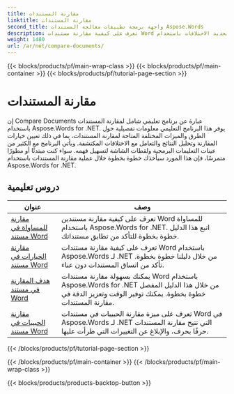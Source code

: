 ```yaml
---
title: مقارنة المستندات
linktitle: مقارنة المستندات
second_title: واجهة برمجة تطبيقات معالجة المستندات Aspose.Words
description: تعرف على كيفية مقارنة مستندات Word وتحديد الاختلافات باستخدام Aspose.Words for .NET. يتضمن الدليل والأمثلة العملية.
weight: 1480
url: /ar/net/compare-documents/
---
```


{{< blocks/products/pf/main-wrap-class >}}
{{< blocks/products/pf/main-container >}}
{{< blocks/products/pf/tutorial-page-section >}}

# مقارنة المستندات


إن Compare Documents عبارة عن برنامج تعليمي شامل لمقارنة المستندات باستخدام Aspose.Words for .NET. يوفر هذا البرنامج التعليمي معلومات تفصيلية حول الطرق والميزات المختلفة المتاحة لمقارنة المستندات، بما في ذلك تعيين خيارات المقارنة وتحليل النتائج والتعامل مع الاختلافات المكتشفة. ويأتي البرنامج مع الكثير من عينات التعليمات البرمجية ولقطات الشاشة لتسهيل فهمه. سواء كنت مبتدئًا أو مطورًا متمرسًا، فإن هذا المورد سيأخذك خطوة بخطوة خلال عملية مقارنة المستندات باستخدام Aspose.Words for .NET.

 ## دروس تعليمية
| عنوان | وصف |
| --- | --- |
| [مقارنة للمساواة في مستند Word](./compare-for-equal/) | تعرف على كيفية مقارنة مستندين Word للمساواة باستخدام Aspose.Words for .NET. اتبع هذا الدليل خطوة بخطوة للتأكد من تطابق مستنداتك. |
| [مقارنة الخيارات في مستند Word](./compare-options/) | تعرف على كيفية مقارنة مستندات Word باستخدام Aspose.Words لـ .NET من خلال دليلنا خطوة بخطوة. تأكد من اتساق المستندات دون عناء. |
| [هدف المقارنة في مستند Word](./comparison-target/) | يمكنك بسهولة مقارنة مستندات Word باستخدام Aspose.Words for .NET من خلال هذا الدليل المفصل خطوة بخطوة. يمكنك توفير الوقت وتعزيز الدقة في مقارنة المستندات. |
| [مقارنة الحبيبات في مستند Word](./comparison-granularity/) | تعرف على ميزة مقارنة الحبيبات في مستندات Word في Aspose.Words لـ .NET التي تتيح مقارنة المستندات حرفًا بحرف، والإبلاغ عن التغييرات التي طرأت عليها. |
{{< /blocks/products/pf/tutorial-page-section >}}

{{< /blocks/products/pf/main-container >}}
{{< /blocks/products/pf/main-wrap-class >}}

{{< blocks/products/products-backtop-button >}}
